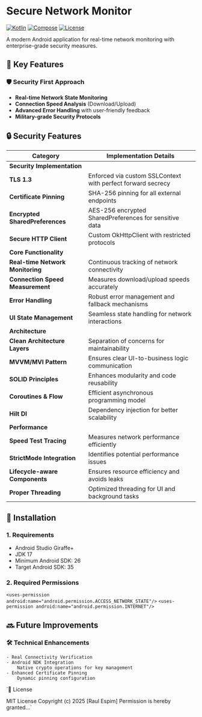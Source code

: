# Secure Network Monitor

[![Kotlin](https://img.shields.io/badge/Kotlin-1.9.0-blue.svg)](https://kotlinlang.org)
[![Compose](https://img.shields.io/badge/Jetpack%20Compose-1.6.0-brightgreen)](https://developer.android.com/jetpack/compose)
[![License](https://img.shields.io/badge/License-MIT-green.svg)](https://opensource.org/licenses/MIT)

A modern Android application for real-time network monitoring with enterprise-grade security measures.

## 🔑 Key Features

### 🛡️ Security First Approach
- **Real-time Network State Monitoring**
- **Connection Speed Analysis** (Download/Upload)
- **Advanced Error Handling** with user-friendly feedback
- **Military-grade Security Protocols**

## 🔒 Security Features

| Category | Implementation Details |
|------------|------------------------|
| **Security Implementation** | |
| **TLS 1.3** | Enforced via custom SSLContext with perfect forward secrecy |
| **Certificate Pinning** | SHA-256 pinning for all external endpoints |
| **Encrypted SharedPreferences** | AES-256 encrypted SharedPreferences for sensitive data |
| **Secure HTTP Client** | Custom OkHttpClient with restricted protocols |
| **Core Functionality** | |
| **Real-time Network Monitoring** | Continuous tracking of network connectivity |
| **Connection Speed Measurement** | Measures download/upload speeds accurately |
| **Error Handling** | Robust error management and fallback mechanisms |
| **UI State Management** | Seamless state handling for network interactions |
| **Architecture** | |
| **Clean Architecture Layers** | Separation of concerns for maintainability |
| **MVVM/MVI Pattern** | Ensures clear UI-to-business logic communication |
| **SOLID Principles** | Enhances modularity and code reusability |
| **Coroutines & Flow** | Efficient asynchronous programming model |
| **Hilt DI** | Dependency injection for better scalability |
| **Performance** | |
| **Speed Test Tracing** | Measures network performance efficiently |
| **StrictMode Integration** | Identifies potential performance issues |
| **Lifecycle-aware Components** | Ensures resource efficiency and avoids leaks |
| **Proper Threading** | Optimized threading for UI and background tasks |

## 🚀 Installation

### 1. Requirements
- Android Studio Giraffe+
- JDK 17
- Minimum Android SDK: 26
- Target Android SDK: 35

### 2. Required Permissions

`<uses-permission android:name="android.permission.ACCESS_NETWORK_STATE"/>`
`<uses-permission android:name="android.permission.INTERNET"/>`


## 🔜 Future Improvements

### 🛠️ Technical Enhancements
    - Real Connectivity Verification
    - Android NDK Integration
        Native crypto operations for key management
    - Enhanced Certificate Pinning 
        Dynamic pinning configuration

`📜 License

MIT License
Copyright (c) 2025 [Raul Espim]
Permission is hereby granted...`
